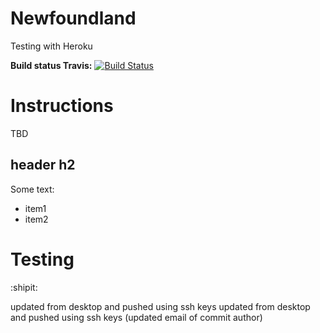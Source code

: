 # Newfoundland
Testing with Heroku

**Build status Travis:** [![Build Status](https://travis-ci.org/meiyou10/Newfoundland.svg?branch=master)](https://travis-ci.org/meiyou10/Newfoundland)

# Instructions
TBD

## header h2
Some text:
* item1
* item2

# Testing
:shipit:

updated from desktop and pushed using ssh keys
updated from desktop and pushed using ssh keys (updated email of commit author)